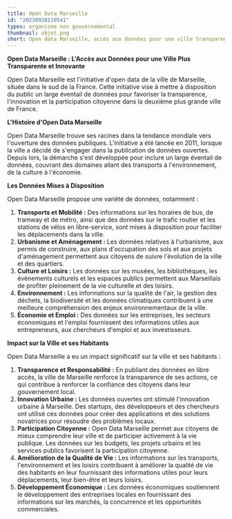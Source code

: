```yaml
---
title: Open Data Marseille
id: "20230928110541"
types: organisme non gouvernemental 
thumbnail: objet.png
short: Open data Marseille, accès aux données pour une ville transparente
---
```

**Open Data Marseille : L'Accès aux Données pour une Ville Plus Transparente et Innovante**

Open Data Marseille est l'initiative d'open data de la ville de Marseille, située dans le sud de la France. Cette initiative vise à mettre à disposition du public un large éventail de données pour favoriser la transparence, l'innovation et la participation citoyenne dans la deuxième plus grande ville de France.

**L'Histoire d'Open Data Marseille**

Open Data Marseille trouve ses racines dans la tendance mondiale vers l'ouverture des données publiques. L'initiative a été lancée en 2011, lorsque la ville a décidé de s'engager dans la publication de données ouvertes. Depuis lors, la démarche s'est développée pour inclure un large éventail de données, couvrant des domaines allant des transports à l'environnement, de la culture à l'économie.

**Les Données Mises à Disposition**

Open Data Marseille propose une variété de données, notamment :

1.  **Transports et Mobilité :** Des informations sur les horaires de bus, de tramway et de métro, ainsi que des données sur le trafic routier et les stations de vélos en libre-service, sont mises à disposition pour faciliter les déplacements dans la ville.
2.  **Urbanisme et Aménagement :** Les données relatives à l'urbanisme, aux permis de construire, aux plans d'occupation des sols et aux projets d'aménagement permettent aux citoyens de suivre l'évolution de la ville et des quartiers.
3.  **Culture et Loisirs :** Les données sur les musées, les bibliothèques, les événements culturels et les espaces publics permettent aux Marseillais de profiter pleinement de la vie culturelle et des loisirs.
4.  **Environnement :** Les informations sur la qualité de l'air, la gestion des déchets, la biodiversité et les données climatiques contribuent à une meilleure compréhension des enjeux environnementaux de la ville.
5.  **Économie et Emploi :** Des données sur les entreprises, les secteurs économiques et l'emploi fournissent des informations utiles aux entrepreneurs, aux chercheurs d'emploi et aux investisseurs.

**Impact sur la Ville et ses Habitants**

Open Data Marseille a eu un impact significatif sur la ville et ses habitants :

1.  **Transparence et Responsabilité :** En publiant des données en libre accès, la ville de Marseille renforce la transparence de ses actions, ce qui contribue à renforcer la confiance des citoyens dans leur gouvernement local.
2.  **Innovation Urbaine :** Les données ouvertes ont stimulé l'innovation urbaine à Marseille. Des startups, des développeurs et des chercheurs ont utilisé ces données pour créer des applications et des solutions novatrices pour résoudre des problèmes locaux.
3.  **Participation Citoyenne :** Open Data Marseille permet aux citoyens de mieux comprendre leur ville et de participer activement à la vie publique. Les données sur les budgets, les projets urbains et les services publics favorisent la participation citoyenne.
4.  **Amélioration de la Qualité de Vie :** Les informations sur les transports, l'environnement et les loisirs contribuent à améliorer la qualité de vie des habitants en leur fournissant des informations utiles pour leurs déplacements, leur bien-être et leurs loisirs.
5.  **Développement Économique :** Les données économiques soutiennent le développement des entreprises locales en fournissant des informations sur les marchés, la concurrence et les opportunités commerciales.